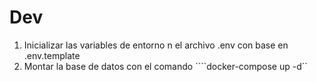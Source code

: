 

# Dev

1. Inicializar las variables de entorno n el archivo .env con base en .env.template 
2. Montar la base de datos con el comando ````docker-compose up -d``